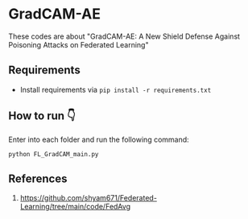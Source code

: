 # GradCAM-AE
These codes are about "GradCAM-AE: A New Shield Defense Against Poisoning Attacks on Federated Learning"


## Requirements
- Install requirements via  `pip install -r requirements.txt`


## How to run :point_down:
Enter into each folder and run the following command:
```
python FL_GradCAM_main.py 
```

## References
1. https://github.com/shyam671/Federated-Learning/tree/main/code/FedAvg



